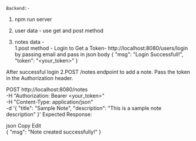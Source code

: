     Backend:-

1. npm run server
2. user data - use get and post method

3. notes data -  
   1.post method - Login to Get a Token- http://localhost:8080/users/login by passing email and pass in json body
   {
   "msg": "Login Successfull!",
   "token": "<your_token>"
   }

After successful login
2.POST /notes endpoint to add a note. Pass the token in the Authorization header.

POST http://localhost:8080/notes \
-H "Authorization: Bearer <your_token>" \
-H "Content-Type: application/json" \
-d '{
"title": "Sample Note",
"description": "This is a sample note description"
}'
Expected Response:

json
Copy
Edit  
{
"msg": "Note created successfully!"
}   
    